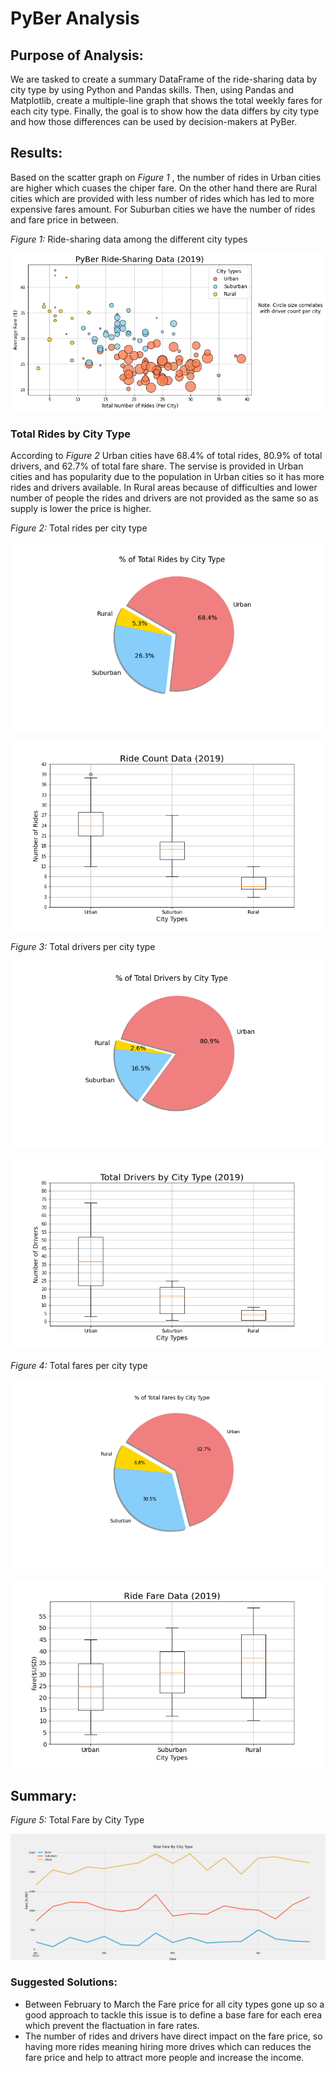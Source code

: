 # PyBer Analysis

## Purpose of Analysis:

We are tasked to create a summary DataFrame of the ride-sharing data by city type by using Python and Pandas skills. Then, using Pandas and Matplotlib, create a multiple-line graph that shows the total weekly fares for each city type. Finally, the goal is to show how the data differs by city type and how those differences can be used by decision-makers at PyBer.


## Results:

Based on the scatter graph on _Figure 1_ , the number of rides in Urban cities are higher which cuases the chiper fare. On the other hand there are Rural cities which are provided with less number of rides which has led to more expensive fares amount. For Suburban cities we have the number of rides and fare price in between. 

*Figure 1:* Ride-sharing data among the different city types

![](analysis/Fig1.png)


### Total Rides by City Type

According to _Figure 2_ Urban cities have 68.4% of total rides, 80.9% of total drivers, and 62.7% of total fare share. The servise is provided in Urban cities and has popularity due to the population in Urban cities so it has more rides and drivers available. In Rural areas because of difficulties and lower number of people the rides and drivers are not provided as the same so as supply is lower the price is higher.

*Figure 2:* Total rides per city type

![](analysis/Fig6.png)


![](analysis/Fig2.png)



*Figure 3:* Total drivers per city type

![](analysis/Fig7.png)


![](analysis/Fig4.png)



*Figure 4:* Total fares per city type

![](analysis/Fig5.png)


![](analysis/Fig3.png)



## Summary:

*Figure 5:* Total Fare by City Type

![](analysis/PyBer_fare_summary.png)

### Suggested Solutions:

- Between February to March the Fare price for all city types gone up so a good approach to tackle this issue is to define a base fare for each erea which prevent the flactuation in fare rates.
- The number of rides and drivers have direct impact on the fare price, so having more rides meaning hiring more drives which can reduces the fare price and help to attract more people and increase the income. 
